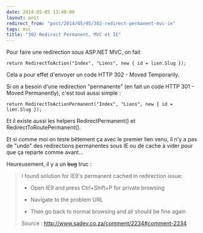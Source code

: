 ```yaml
---
date: 2014-05-05 13:40:00
layout: post
redirect_from: "post/2014/05/05/302-redirect-permanent-mvc-ie"
tags: mvc
title: "302 Redirect Permanent, MVC et IE"
---
```


Pour faire une redirection sous ASP.NET MVC, on fait

```
return RedirectToAction("Index", "Liens", new { id = lien.Slug });
```

Cela a pour effet d'envoyer un code HTTP 302 - Moved Temporarily.

Si on a besoin d'une redirection "permanente" (en fait un code HTTP 301 -
Moved Permanently), c'est tout aussi simple :

```
return RedirectToActionPermanent("Index", "Liens", new { id = lien.Slug });
```

Et il existe aussi les helpers RedirectPermanent() et
RedirectToRoutePermanent().

Et si comme moi on teste bêtement ça avec le premier lien venu, il n'y a pas
de "undo" des redirections permanentes sous IE ou de cache à vider pour que ça
reparte comme avant...

Heureusement, il y a un <s>bug</s> truc :

> I found solution for IE9's permanent cached in redirection issue:
> 
> - Open IE9 and press Ctrl+Shift+P for private browsing
> 
> - Navigate to the problem URL
> 
> - Then go back to normal browsing and all should be fine again
> 
> Source : <http://www.sadev.co.za/comment/2234#comment-2234>
